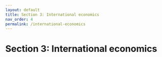 ```yaml
---
layout: default
title: Section 3: International economics
nav_order: 4
permalink: /international-economics
---
```


# Section 3: International economics
